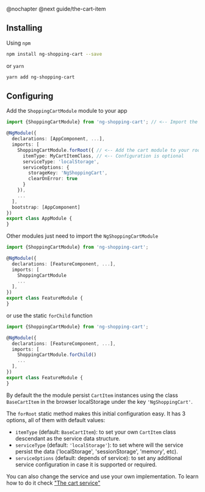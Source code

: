 @nochapter
@next guide/the-cart-item
## Installing

Using `npm`

```bash
npm install ng-shopping-cart --save
```

or `yarn`

```bash
yarn add ng-shopping-cart
```

## Configuring

Add the `ShoppingCartModule` module to your app

```typescript
import {ShoppingCartModule} from 'ng-shopping-cart'; // <-- Import the module class

@NgModule({
  declarations: [AppComponent, ...],
  imports: [
    ShoppingCartModule.forRoot({ // <-- Add the cart module to your root module
      itemType: MyCartItemClass, // <-- Configuration is optional
      serviceType: 'localStorage',
      serviceOptions: {
        storageKey: 'NgShoppingCart',
        clearOnError: true
      }
    }), 
    ...
  ],   
  bootstrap: [AppComponent]
})
export class AppModule {
}
```

Other modules just need to import the `NgShoppingCartModule`

```typescript
import {ShoppingCartModule} from 'ng-shopping-cart';

@NgModule({
  declarations: [FeatureComponent, ...],
  imports: [
    ShoppingCartModule
    ...
  ],   
})
export class FeatureModule {
}
```

or use the static `forChild` function

```typescript
import {ShoppingCartModule} from 'ng-shopping-cart';

@NgModule({
  declarations: [FeatureComponent, ...],
  imports: [
    ShoppingCartModule.forChild()
    ...
  ],   
})
export class FeatureModule {
}
```

By default the the module persist `CartItem` instances using the class `BaseCartItem` in the browser localStorage under the key `'NgShoppingCart'`. 

The `forRoot` static method makes this initial configuration easy. It has 3 options, all of them with default values:

- `itemType` (default: `BaseCartItem`): to set your own `CartItem` class descendant as the service data structure.
- `serviceType` (default: `'localStorage'`): to set where will the service persist the data ('localStorage', 'sessionStorage', 'memory', etc).
- `serviceOptions` (default: depends of service): to set any additional service configuration in case it is supported or required.

You can also change the service and use your own implementation. To learn how to do it check ["The cart service"](/guide/the-cart-service)
